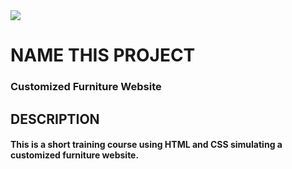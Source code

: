 <img src="/gitHub/Móveis Costumizados.png">

# NAME THIS PROJECT

### Customized Furniture Website

## DESCRIPTION

#### This is a short training course using HTML and CSS simulating a customized furniture website.
